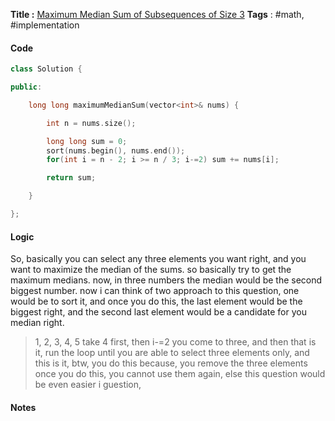 **Title :** [Maximum Median Sum of Subsequences of Size 3](https://leetcode.com/problems/maximum-median-sum-of-subsequences-of-size-3/)
**Tags** : #math, #implementation 

#### Code
```cpp
class Solution {

public:

    long long maximumMedianSum(vector<int>& nums) {

        int n = nums.size();

        long long sum = 0;
        sort(nums.begin(), nums.end());
        for(int i = n - 2; i >= n / 3; i-=2) sum += nums[i];

        return sum;

    }

};
```
#### Logic
So, basically you can select any three elements you want right, and you want to maximize the median of the sums. so basically try to get the maximum medians.
now, in three numbers the median would be the second biggest number. now i can think of two approach to this question, one would be to sort it, and once you do this, the last element would be the biggest right, and the second last element would be a candidate for you median right. 
> 1, 2, 3, 4, 5
> take 4 first, then i-=2 you come to three, and then that is it, run the loop until you are able to select three elements only, and this is it, btw, you do this because, you remove the three elements once you do this, you cannot use them again, else this question would be even easier i guestion, 
#### Notes




